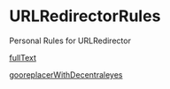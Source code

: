 # URLRedirectorRules
Personal Rules for URLRedirector

[fullText](https://raw.githubusercontent.com/ivysrono/URLRedirectorRules/master/fullText.json)

[gooreplacerWithDecentraleyes](https://raw.githubusercontent.com/ivysrono/URLRedirectorRules/master/gooreplacerWithDecentraleyes.json)
